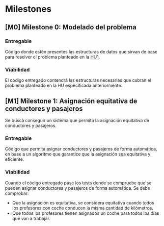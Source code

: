 # Milestones

## [M0] Milestone 0: Modelado del problema

### Entregable

Código donde estén presentes las estructuras de datos que sirvan de base para resolver el problema planteado en la 
[HU1](docs/user_stories.md#hu1-elisa-reparto-equitativo-de-coches-y-profesores).

### Viabilidad

El código entregado contendrá las estructuras necesarias que cubran el problema planteado en la HU especificada anteriormente.


## [M1] Milestone 1: Asignación equitativa de conductores y pasajeros

Se busca conseguir un sistema que permita la asignación equitativa de conductores y pasajeros.

### Entregable

Código que permita asignar conductores y pasajeros de forma automática, en base a un algoritmo que garantice que la asignación sea equitativa y eficiente.

### Viabilidad

Cuando el código entregado pase los tests donde se compruebe que se pueden asignar conductores y pasajeros de forma automática. 
Se debe comprobar:
- Que la asignación es equitativa, se considera equitativa cuando todos los profesores con coche conducen la misma cantidad de kilómetros.
- Que todos los profesores tienen asignados un coche para todos los días que van a trabajar.